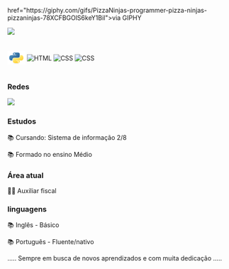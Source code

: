 
  </div>
      <p>href="https://giphy.com/gifs/PizzaNinjas-programmer-pizza-ninjas-pizzaninjas-78XCFBGOlS6keY1Bil">via GIPHY</a></p>

<div>
<img height= "190cm" src="https://github-readme-stats.vercel.app/api?username=PedroGuerra01&show_icons=true&theme=tokyonight"/>
  </div>
<div style="display: inline_block"><br/>

<div style="display: inline_block"><br>
  <img align="center" alt="Python" height="30" width="40" src="https://raw.githubusercontent.com/devicons/devicon/master/icons/python/python-original.svg">
  <img align="center" alt="HTML" height="30" width="40" src="https://cdn.jsdelivr.net/gh/devicons/devicon/icons/html5/html5-original.svg" />
  <img align="center" alt="CSS" height="30" width="40" src="https://cdn.jsdelivr.net/gh/devicons/devicon/icons/css3/css3-original.svg" />
    <img align="center" alt="CSS" height="30" width="40" src="https://cdn.jsdelivr.net/gh/devicons/devicon/icons/css3/css3-original.svg" />
</div><br/>

### Redes
<div>
<a href="https://www.linkedin.com/in/pedro-henrique-guerra-19937a1a2/" target="_bank"><img src="https://img.shields.io/badge/LinkedIn-0077B5?style=for-the-badge&logo=linkedin&logoColor=white"target="_bank"></a>
</div>

###  Estudos
📚     Cursando: Sistema de informação 2/8

📚     Formado no ensino Médio

###  Área atual 
👨‍💻     Auxiliar fiscal


###  linguagens
📚     Inglês - Básico

📚     Português - Fluente/nativo

..... Sempre em busca de novos aprendizados e com muita dedicação .....
<svg viewBox="-16 -32 880 192" width="880" height="192" xmlns="http://www.w3.org/2000/svg"><style>
